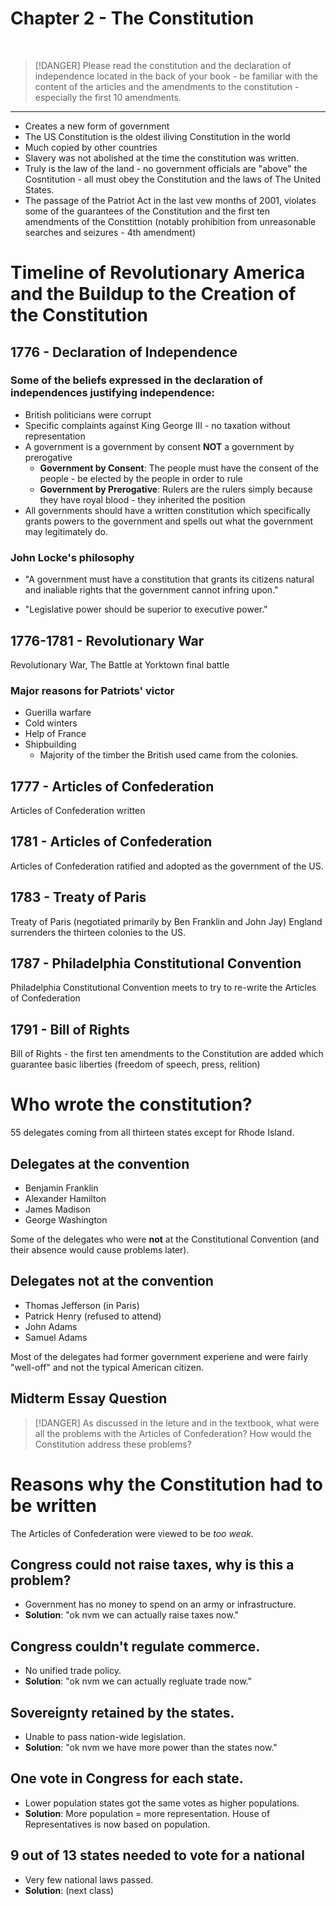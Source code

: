 # Chapter 2 - The Constitution

<br>

> [!DANGER]
> Please read the constitution and the declaration of independence located in the back of your book - be familiar with the content of the articles and the amendments to the constitution - especially the first 10 amendments.

---

- Creates a new form of government
- The US Constitution is the oldest iliving Constitution in the world
- Much copied by other countries
- Slavery was not abolished at the time the constitution was written.
- Truly is the law of the land - no government officials are "above" the Cosntitution - all must obey the Constitution and the laws of The United States.
- The passage of the Patriot Act in the last vew months of 2001, violates some of the guarantees of the Constitution and the first ten amendments of the Constittion (notably prohibition from unreasonable searches and seizures - 4th amendment)

# Timeline of Revolutionary America and the Buildup to the Creation of the Constitution

## 1776 - Declaration of Independence

### Some of the beliefs expressed in the declaration of independences justifying independence: 
- British politicians were corrupt
- Specific complaints against King George III - no taxation without representation
- A government is a government by consent  **NOT** a government by prerogative
  - **Government by Consent**: The people must have the consent of the people - be elected by the people in order to rule
  - **Government by Prerogative**: Rulers are the rulers simply because they have royal blood - they inherited the position 
-  All governments should have a written constitution which specifically grants powers to the government and spells out what the government may legitimately do.

### John Locke's philosophy

  - "A government must have a constitution that grants its citizens natural and inaliable rights that the government cannot infring upon."

  - "Legislative power should be superior to executive power."

## 1776-1781 - Revolutionary War
Revolutionary War, The Battle at Yorktown final battle

### Major reasons for Patriots' victor
  - Guerilla warfare
  - Cold winters
  - Help of France
  - Shipbuilding
    - Majority of the timber the British used came from the colonies.

## 1777 - Articles of Confederation
Articles of Confederation written

## 1781 - Articles of Confederation
Articles of Confederation ratified and adopted as the government of the US.

## 1783 - Treaty of Paris
Treaty of Paris (negotiated primarily by Ben Franklin and John Jay) England surrenders the thirteen colonies to the US.

## 1787 - Philadelphia Constitutional Convention
Philadelphia Constitutional Convention meets to try to re-write the Articles of Confederation

## 1791 - Bill of Rights 
Bill of Rights - the first ten amendments to the Constitution are added which guarantee basic liberties (freedom of speech, press, relition)

# Who wrote the constitution?
55 delegates coming from all thirteen states except for Rhode Island.

## Delegates at the convention
- Benjamin Franklin
- Alexander Hamilton
- James Madison
- George Washington

Some of the delegates who were **not** at the Constitutional Convention (and their absence would cause problems later).

## Delegates not at the convention
- Thomas Jefferson (in Paris)
- Patrick Henry (refused to attend)
- John Adams
- Samuel Adams

Most of the delegates had former government experiene and were fairly "well-off" and not the typical American citizen.

## Midterm Essay Question

> [!DANGER]
> As discussed in the leture and in the textbook, what were all the problems with the Articles of Confederation? How would the Constitution address these problems?

# Reasons why the Constitution had to be written 
The Articles of Confederation were viewed to be _too weak._

## Congress could not raise taxes, why is this a problem?
- Government has no money to spend on an army or infrastructure.
- **Solution**: "ok nvm we can actually raise taxes now."
  
## Congress couldn't regulate commerce.
- No unified trade policy.
- **Solution**: "ok nvm we can actually regluate trade now."

## Sovereignty retained by the states.
- Unable to pass nation-wide legislation.
- **Solution**: "ok nvm we have more power than the states now."

## One vote in Congress for each state.
- Lower population states got the same votes as higher populations.
- **Solution**: More population = more representation. House of Representatives is now based on population.

## 9 out of 13 states needed to vote for a national
- Very few national laws passed.
- **Solution**: (next class)

